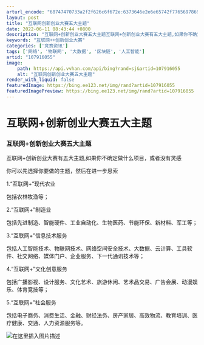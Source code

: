 ```yaml
---
arturl_encode: "68747470733a2f2f626c6f672e:6373646e2e6e65742f77656978696e5f34373331323134312f:61727469636c652f64657461696c732f313037393136303535"
layout: post
title: "互联网创新创业大赛五大主题"
date: 2022-06-11 08:43:44 +0800
description: "互联网+创新创业大赛五大主题互联网+创新创业大赛有五大主题,如果你不确定做什么项目，或者没有灵感你可"
keywords: "互联网++创新创业大赛"
categories: ['竞赛资讯']
tags: ['网络', '物联网', '大数据', '区块链', '人工智能']
artid: "107916055"
image:
    path: https://api.vvhan.com/api/bing?rand=sj&artid=107916055
    alt: "互联网创新创业大赛五大主题"
render_with_liquid: false
featuredImage: https://bing.ee123.net/img/rand?artid=107916055
featuredImagePreview: https://bing.ee123.net/img/rand?artid=107916055
---
```


# 互联网+创新创业大赛五大主题

### 互联网+创新创业大赛五大主题

互联网+创新创业大赛有五大主题,如果你不确定做什么项目，或者没有灵感

你可以先选择你要做的主题，然后在进一步思索

1.“互联网+”现代农业

包括农林牧渔等；

2.“互联网+”制造业

包括先进制造、智能硬件、工业自动化、生物医药、节能环保、新材料、军工等；

3.“互联网+”信息技术服务

包括人工智能技术、物联网技术、网络空间安全技术、大数据、云计算、工具软件、社交网络、媒体门户、企业服务、下一代通讯技术等；

4.“互联网+”文化创意服务

包括广播影视、设计服务、文化艺术、旅游休闲、艺术品交易、广告会展、动漫娱乐、体育竞技等；

5.“互联网+”社会服务

包括电子商务、消费生活、金融、财经法务、房产家居、高效物流、教育培训、医疗健康、交通、人力资源服务等。
  
![在这里插入图片描述](https://i-blog.csdnimg.cn/blog_migrate/32eacced2476e7c086ee5d779eb6df04.png)
